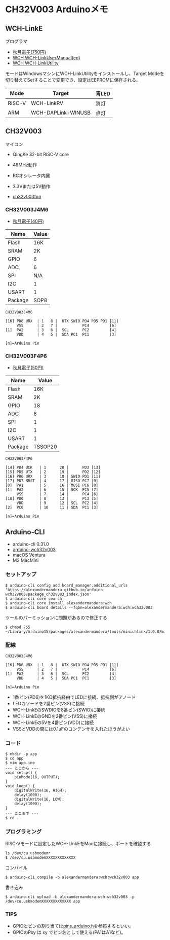 # CH32V003 Arduinoメモ

## WCH-LinkE

プログラマ

* [秋月電子(750円)](https://akizukidenshi.com/catalog/g/gM-18065/)
* [WCH WCH-LinkUserManual(en)](https://www.wch-ic.com/downloads/WCH-LinkUserManual_PDF.html)
* [WCH WCH-LinkUtility](https://www.wch.cn/downloads/WCH-LinkUtility_ZIP.html)

モードはWindowsマシンにWCH-LinkUtilityをインストールし、Target Modeを切り替えてSetすることで変更でき、設定はEEPROMに保存される。

Mode | Target | 青LED
---|---|---
RISC-V | WCH-LinkRV | 消灯
ARM | WCH-DAPLink-WINUSB | 点灯

## CH32V003

マイコン

* QingKe 32-bit RISC-V core
* 48MHz動作
* RCオシレータ内臓
* 3.3Vまたは5V動作

* [ch32v003fun](https://github.com/CNLohr/ch32v003fun)

### CH32V003J4M6

* [秋月電子(40円)](https://akizukidenshi.com/catalog/g/gI-18062/)

Name | Value
---|---
Flash | 16K
SRAM | 2K
GPIO | 6
ADC | 6
SPI | N/A
I2C | 1
USART | 1
Package | SOP8

	CH32V003J4M6
	
	[16] PD6 URX  | 1   8 |  UTX SWIO PD4 PD5 PD1 [11]
	     VSS      | 2   7 |           PC4         [6]
	[1]  PA2      | 3   6 |  SCL      PC2         [4]
	     VDD      | 4   5 |  SDA PC1  PC1         [3]

	[n]=Arduino Pin

### CH32V003F4P6

* [秋月電子(50円)](https://akizukidenshi.com/catalog/g/gI-18061/)

Name | Value
---|---
Flash | 16K
SRAM | 2K
GPIO | 18
ADC | 8
SPI | 1
I2C | 1
USART | 1
Package | TSSOP20

	CH32V003F4P6

	[14] PD4 UCK   | 1      20 |      PD3 [13]
	[15] PD5 UTX   | 2      19 |      PD2 [12]
	[16] PD6 URX   | 3      18 | SWIO PD1 [11]
	[17] PD7 NRST  | 4      17 | MISO PC7 [9]
	[0]  PA1       | 5      16 | MOSI PC6 [8]
	[1]  PA2       | 6      15 | SCK  PC5 [7]
	     VSS       | 7      14 |      PC4 [6]
	[10] PD0       | 8      13 |      PC3 [5]
	     VDD       | 9      12 | SCL  PC2 [4]
	[2]  PC0       | 10     11 | SDA  PC1 [3]

	[n]=Arduino Pin

## Arduino-CLI

* arduino-cli 0.31.0
* [arduino-wch32v003](https://github.com/AlexanderMandera/arduino-wch32v003)
* macOS Ventura
* M2 MacMini

### セットアップ

    $ arduino-cli config add board_manager.additional_urls 'https://alexandermandera.github.io/arduino-wch32v003/package_ch32v003_index.json'
    $ arduino-cli core search
    $ arduino-cli core install alexandermandera:wch
    $ arduino-cli board details --fqbn=alexandermandera:wch:wch32v003
    
ツールのパーミッションに問題があるので修正する

    $ chmod 755 ~/Library/Arduino15/packages/alexandermandera/tools/minichlink/1.0.0/minichlink

### 配線

	CH32V003J4M6
	
	[16] PD6 URX  | 1   8 |  UTX SWIO PD4 PD5 PD1 [11]
	     VSS      | 2   7 |           PC4         [6]
	[1]  PA2      | 3   6 |  SCL      PC2         [4]
	     VDD      | 4   5 |  SDA PC1  PC1         [3]

	[n]=Arduino Pin

* 1番ピン(PD6)を1KΩ抵抗経由でLEDに接続、抵抗側がアノード
* LEDカソードを2番ピン(VSS)に接続
* WCH-LinkEのSWDIOを8番ピン(SWIO)に接続
* WCH-LinkEのGNDを2番ピン(VSS)に接続
* WCH-LinkEの5Vを4番ピン(VDD)に接続
* VSSとVDDの間には0.1uFのコンデンサを入れたほうがよい

### コード

    $ mkdir -p app
    $ cd app
    $ vim app.ino
    --- ここから ---
    void setup() {
    	pinMode(16, OUTPUT);
    }
    void loop() {
    	digitalWrite(16, HIGH);
    	delay(1000);
    	digitalWrite(16, LOW);
    	delay(1000);
    }
    --- ここまで ---
    $ cd ..
    
### プログラミング

RISC-Vモードに設定したWCH-LinkEをMacに接続し、ポートを確認する

    ls /dev/cu.usbmodem*
    $ /dev/cu.usbmodemXXXXXXXXXXXXX

コンパイル

    $ arduino-cli compile -b alexandermandera:wch:wch32v003 app

書き込み

    $ arduino-cli upload -b alexandermandera:wch:wch32v003 -p /dev/cu.usbmodemXXXXXXXXXXXXX app

### TIPS

* GPIOとピンの割り当ては[pins_arduino.h]()を参照するといい。
* GPIOのPxy は xy でピン名として使える(PA1はA1など)。
